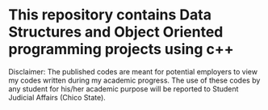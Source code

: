 # This repository contains Data Structures and Object Oriented programming projects using c++ 
 
Disclaimer: The published codes are meant for potential employers to view my codes written during my academic progress. The use of these codes by any student for his/her academic purpose will be reported to Student Judicial Affairs (Chico State).
